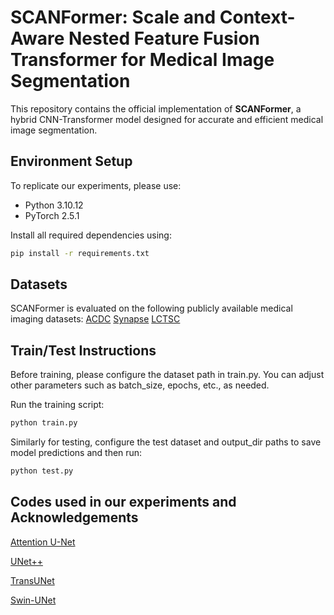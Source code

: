 # SCANFormer: Scale and Context-Aware Nested Feature Fusion Transformer for Medical Image Segmentation

This repository contains the official implementation of **SCANFormer**, a hybrid CNN-Transformer model designed for accurate and efficient medical image segmentation.

## Environment Setup

To replicate our experiments, please use:

- Python 3.10.12
- PyTorch 2.5.1

Install all required dependencies using:

```bash
pip install -r requirements.txt
```

## Datasets
SCANFormer is evaluated on the following publicly available medical imaging datasets:
[ACDC](https://www.creatis.insa-lyon.fr/Challenge/acdc/)
[Synapse](https://www.synapse.org/#!Synapse:syn3193805/wiki/217789)
[LCTSC](https://www.cancerimagingarchive.net/collection/lctsc/)

## Train/Test Instructions
Before training, please configure the dataset path in train.py. You can adjust other parameters such as batch_size, epochs, etc., as needed.

Run the training script:

```bash
python train.py
```

Similarly for testing, configure the test dataset and output_dir paths to save model predictions and then run:

```bash
python test.py
```

## Codes used in our experiments and Acknowledgements
[Attention U-Net](https://github.com/bigmb/Unet-Segmentation-Pytorch-Nest-of-Unets)

[UNet++](https://github.com/qubvel-org/segmentation_models.pytorch) 

[TransUNet](https://github.com/Beckschen/TransUNet)

[Swin-UNet](https://github.com/HuCaoFighting/Swin-Unet)
